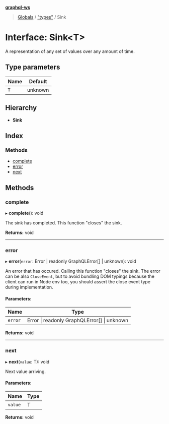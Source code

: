 **[graphql-ws](../README.md)**

> [Globals](../README.md) / ["types"](../modules/_types_.md) / Sink

# Interface: Sink\<T>

A representation of any set of values over any amount of time.

## Type parameters

Name | Default |
------ | ------ |
`T` | unknown |

## Hierarchy

* **Sink**

## Index

### Methods

* [complete](_types_.sink.md#complete)
* [error](_types_.sink.md#error)
* [next](_types_.sink.md#next)

## Methods

### complete

▸ **complete**(): void

The sink has completed. This function "closes" the sink.

**Returns:** void

___

### error

▸ **error**(`error`: Error \| readonly GraphQLError[] \| unknown): void

An error that has occured. Calling this function "closes" the sink.
The error can be also `CloseEvent`, but to avoid bundling DOM typings
because the client can run in Node env too, you should assert
the close event type during implementation.

#### Parameters:

Name | Type |
------ | ------ |
`error` | Error \| readonly GraphQLError[] \| unknown |

**Returns:** void

___

### next

▸ **next**(`value`: T): void

Next value arriving.

#### Parameters:

Name | Type |
------ | ------ |
`value` | T |

**Returns:** void
